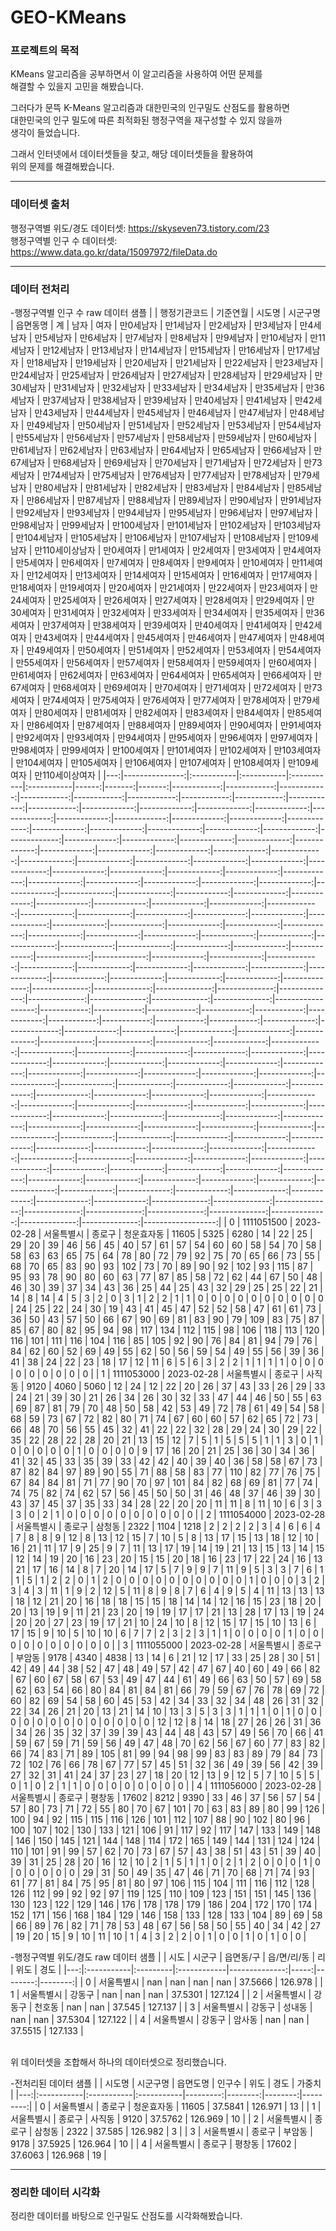 # GEO-KMeans

### 프로젝트의 목적
KMeans 알고리즘을 공부하면서 이 알고리즘을 사용하여 어떤 문제를<br/>
해결할 수 있을지 고민을 해봤습니다.<br/>

그러다가 문뜩 K-Means 알고리즘과 대한민국의 인구밀도 산점도를 활용하면 <br/>
대한민국의 인구 밀도에 따른 최적화된 행정구역을 재구성할 수 있지 않을까 <br/>
생각이 들었습니다.

그래서 인터넷에서 데이터셋들을 찾고, 해당 데이터셋들을 활용하여<br/>
위의 문제를 해결해봤습니다.<br/>

<hr/>

### 데이터셋 출처
행정구역별 위도/경도 데이터셋: https://skyseven73.tistory.com/23<br/>
행정구역별 인구 수 데이터셋: https://www.data.go.kr/data/15097972/fileData.do

<hr/>

### 데이터 전처리
-행정구역별 인구 수 raw 데이터 샘플
|    |   행정기관코드 | 기준연월   | 시도명     | 시군구명   | 읍면동명   |    계 |   남자 |   여자 |   만0세남자 |   만1세남자 |   만2세남자 |   만3세남자 |   만4세남자 |   만5세남자 |   만6세남자 |   만7세남자 |   만8세남자 |   만9세남자 |   만10세남자 |   만11세남자 |   만12세남자 |   만13세남자 |   만14세남자 |   만15세남자 |   만16세남자 |   만17세남자 |   만18세남자 |   만19세남자 |   만20세남자 |   만21세남자 |   만22세남자 |   만23세남자 |   만24세남자 |   만25세남자 |   만26세남자 |   만27세남자 |   만28세남자 |   만29세남자 |   만30세남자 |   만31세남자 |   만32세남자 |   만33세남자 |   만34세남자 |   만35세남자 |   만36세남자 |   만37세남자 |   만38세남자 |   만39세남자 |   만40세남자 |   만41세남자 |   만42세남자 |   만43세남자 |   만44세남자 |   만45세남자 |   만46세남자 |   만47세남자 |   만48세남자 |   만49세남자 |   만50세남자 |   만51세남자 |   만52세남자 |   만53세남자 |   만54세남자 |   만55세남자 |   만56세남자 |   만57세남자 |   만58세남자 |   만59세남자 |   만60세남자 |   만61세남자 |   만62세남자 |   만63세남자 |   만64세남자 |   만65세남자 |   만66세남자 |   만67세남자 |   만68세남자 |   만69세남자 |   만70세남자 |   만71세남자 |   만72세남자 |   만73세남자 |   만74세남자 |   만75세남자 |   만76세남자 |   만77세남자 |   만78세남자 |   만79세남자 |   만80세남자 |   만81세남자 |   만82세남자 |   만83세남자 |   만84세남자 |   만85세남자 |   만86세남자 |   만87세남자 |   만88세남자 |   만89세남자 |   만90세남자 |   만91세남자 |   만92세남자 |   만93세남자 |   만94세남자 |   만95세남자 |   만96세남자 |   만97세남자 |   만98세남자 |   만99세남자 |   만100세남자 |   만101세남자 |   만102세남자 |   만103세남자 |   만104세남자 |   만105세남자 |   만106세남자 |   만107세남자 |   만108세남자 |   만109세남자 |   만110세이상남자 |   만0세여자 |   만1세여자 |   만2세여자 |   만3세여자 |   만4세여자 |   만5세여자 |   만6세여자 |   만7세여자 |   만8세여자 |   만9세여자 |   만10세여자 |   만11세여자 |   만12세여자 |   만13세여자 |   만14세여자 |   만15세여자 |   만16세여자 |   만17세여자 |   만18세여자 |   만19세여자 |   만20세여자 |   만21세여자 |   만22세여자 |   만23세여자 |   만24세여자 |   만25세여자 |   만26세여자 |   만27세여자 |   만28세여자 |   만29세여자 |   만30세여자 |   만31세여자 |   만32세여자 |   만33세여자 |   만34세여자 |   만35세여자 |   만36세여자 |   만37세여자 |   만38세여자 |   만39세여자 |   만40세여자 |   만41세여자 |   만42세여자 |   만43세여자 |   만44세여자 |   만45세여자 |   만46세여자 |   만47세여자 |   만48세여자 |   만49세여자 |   만50세여자 |   만51세여자 |   만52세여자 |   만53세여자 |   만54세여자 |   만55세여자 |   만56세여자 |   만57세여자 |   만58세여자 |   만59세여자 |   만60세여자 |   만61세여자 |   만62세여자 |   만63세여자 |   만64세여자 |   만65세여자 |   만66세여자 |   만67세여자 |   만68세여자 |   만69세여자 |   만70세여자 |   만71세여자 |   만72세여자 |   만73세여자 |   만74세여자 |   만75세여자 |   만76세여자 |   만77세여자 |   만78세여자 |   만79세여자 |   만80세여자 |   만81세여자 |   만82세여자 |   만83세여자 |   만84세여자 |   만85세여자 |   만86세여자 |   만87세여자 |   만88세여자 |   만89세여자 |   만90세여자 |   만91세여자 |   만92세여자 |   만93세여자 |   만94세여자 |   만95세여자 |   만96세여자 |   만97세여자 |   만98세여자 |   만99세여자 |   만100세여자 |   만101세여자 |   만102세여자 |   만103세여자 |   만104세여자 |   만105세여자 |   만106세여자 |   만107세여자 |   만108세여자 |   만109세여자 |   만110세이상여자 |
|---:|---------------:|:-----------|:-----------|:-----------|:-----------|------:|-------:|-------:|------------:|------------:|------------:|------------:|------------:|------------:|------------:|------------:|------------:|------------:|-------------:|-------------:|-------------:|-------------:|-------------:|-------------:|-------------:|-------------:|-------------:|-------------:|-------------:|-------------:|-------------:|-------------:|-------------:|-------------:|-------------:|-------------:|-------------:|-------------:|-------------:|-------------:|-------------:|-------------:|-------------:|-------------:|-------------:|-------------:|-------------:|-------------:|-------------:|-------------:|-------------:|-------------:|-------------:|-------------:|-------------:|-------------:|-------------:|-------------:|-------------:|-------------:|-------------:|-------------:|-------------:|-------------:|-------------:|-------------:|-------------:|-------------:|-------------:|-------------:|-------------:|-------------:|-------------:|-------------:|-------------:|-------------:|-------------:|-------------:|-------------:|-------------:|-------------:|-------------:|-------------:|-------------:|-------------:|-------------:|-------------:|-------------:|-------------:|-------------:|-------------:|-------------:|-------------:|-------------:|-------------:|-------------:|-------------:|-------------:|-------------:|-------------:|-------------:|-------------:|-------------:|-------------:|-------------:|-------------:|-------------:|-------------:|--------------:|--------------:|--------------:|--------------:|--------------:|--------------:|--------------:|--------------:|--------------:|--------------:|------------------:|------------:|------------:|------------:|------------:|------------:|------------:|------------:|------------:|------------:|------------:|-------------:|-------------:|-------------:|-------------:|-------------:|-------------:|-------------:|-------------:|-------------:|-------------:|-------------:|-------------:|-------------:|-------------:|-------------:|-------------:|-------------:|-------------:|-------------:|-------------:|-------------:|-------------:|-------------:|-------------:|-------------:|-------------:|-------------:|-------------:|-------------:|-------------:|-------------:|-------------:|-------------:|-------------:|-------------:|-------------:|-------------:|-------------:|-------------:|-------------:|-------------:|-------------:|-------------:|-------------:|-------------:|-------------:|-------------:|-------------:|-------------:|-------------:|-------------:|-------------:|-------------:|-------------:|-------------:|-------------:|-------------:|-------------:|-------------:|-------------:|-------------:|-------------:|-------------:|-------------:|-------------:|-------------:|-------------:|-------------:|-------------:|-------------:|-------------:|-------------:|-------------:|-------------:|-------------:|-------------:|-------------:|-------------:|-------------:|-------------:|-------------:|-------------:|-------------:|-------------:|-------------:|-------------:|-------------:|-------------:|-------------:|-------------:|--------------:|--------------:|--------------:|--------------:|--------------:|--------------:|--------------:|--------------:|--------------:|--------------:|------------------:|
|  0 |     1111051500 | 2023-02-28 | 서울특별시 | 종로구     | 청운효자동 | 11605 |   5325 |   6280 |          14 |          22 |          25 |          29 |          20 |          39 |          46 |          56 |          45 |          40 |           57 |           61 |           57 |           54 |           60 |           60 |           58 |           54 |           70 |           58 |           58 |           63 |           63 |           65 |           75 |           64 |           78 |           80 |           72 |           79 |           92 |           75 |           70 |           65 |           66 |           73 |           55 |           68 |           70 |           65 |           83 |           90 |           93 |          102 |           73 |           70 |           89 |           90 |           92 |          102 |           93 |          115 |           87 |           95 |           93 |           78 |           90 |           80 |           60 |           63 |           77 |           87 |           85 |           58 |           72 |           62 |           44 |           67 |           50 |           48 |           46 |           30 |           39 |           37 |           34 |           43 |           36 |           25 |           44 |           25 |           43 |           32 |           29 |           25 |           25 |           22 |           21 |           14 |            8 |           14 |            4 |            5 |            3 |            2 |            0 |            3 |            1 |            2 |            2 |            1 |             1 |             0 |             0 |             0 |             0 |             0 |             0 |             0 |             0 |             0 |                 0 |          24 |          25 |          22 |          24 |          30 |          19 |          43 |          41 |          45 |          47 |           52 |           52 |           58 |           47 |           61 |           61 |           73 |           36 |           50 |           43 |           57 |           50 |           66 |           67 |           90 |           69 |           81 |           83 |           90 |           79 |          109 |           83 |           75 |           87 |           85 |           67 |           80 |           82 |           95 |           94 |           98 |          117 |          134 |          112 |          115 |           98 |          106 |          118 |          113 |          120 |          116 |          101 |          111 |          116 |          104 |          116 |           85 |          105 |           92 |           90 |           76 |           84 |           81 |           94 |           79 |           76 |           84 |           62 |           60 |           52 |           69 |           49 |           55 |           62 |           50 |           56 |           59 |           54 |           49 |           55 |           56 |           39 |           36 |           41 |           38 |           24 |           22 |           23 |           18 |           17 |           12 |           11 |            6 |            5 |            6 |            3 |            2 |            2 |            1 |            1 |             1 |             1 |             0 |             0 |             0 |             0 |             0 |             0 |             0 |             0 |                 0 |
|  1 |     1111053000 | 2023-02-28 | 서울특별시 | 종로구     | 사직동     |  9120 |   4060 |   5060 |          12 |          24 |          12 |          22 |          20 |          26 |          37 |          43 |          33 |          26 |           29 |           33 |           24 |           21 |           39 |           30 |           21 |           26 |           34 |           26 |           30 |           32 |           33 |           47 |           44 |           46 |           50 |           55 |           63 |           69 |           87 |           81 |           79 |           70 |           48 |           50 |           58 |           42 |           53 |           49 |           72 |           78 |           61 |           49 |           54 |           58 |           68 |           59 |           73 |           67 |           72 |           82 |           80 |           71 |           74 |           67 |           60 |           60 |           57 |           62 |           65 |           72 |           73 |           66 |           48 |           70 |           56 |           55 |           45 |           32 |           41 |           22 |           22 |           32 |           28 |           29 |           24 |           30 |           29 |           22 |           35 |           22 |           28 |           22 |           28 |           20 |           21 |           13 |           15 |           12 |            7 |            5 |            1 |            5 |            5 |            5 |            1 |            1 |            3 |            0 |             1 |             0 |             0 |             0 |             0 |             0 |             1 |             0 |             0 |             0 |                 0 |           9 |          17 |          16 |          20 |          21 |          25 |          36 |          30 |          34 |          36 |           41 |           32 |           45 |           33 |           35 |           39 |           33 |           42 |           42 |           40 |           39 |           40 |           36 |           58 |           58 |           67 |           73 |           87 |           82 |           84 |           97 |           89 |           90 |           55 |           71 |           88 |           58 |           83 |           77 |          110 |           82 |           77 |           76 |           75 |           67 |           84 |           84 |           81 |           71 |           77 |           90 |           70 |           97 |          101 |           84 |           82 |           68 |           69 |           81 |           77 |           74 |           74 |           75 |           82 |           74 |           62 |           57 |           56 |           45 |           50 |           50 |           31 |           46 |           48 |           37 |           46 |           39 |           30 |           43 |           37 |           45 |           37 |           35 |           33 |           34 |           28 |           22 |           20 |           20 |           11 |           11 |            8 |           11 |           10 |            6 |            3 |            3 |            3 |            0 |            2 |             1 |             0 |             0 |             0 |             0 |             0 |             0 |             0 |             0 |             0 |                 0 |
|  2 |     1111054000 | 2023-02-28 | 서울특별시 | 종로구     | 삼청동     |  2322 |   1104 |   1218 |           2 |           2 |           2 |           2 |           3 |           4 |           6 |           6 |           4 |           7 |            8 |            8 |            9 |           12 |            8 |           13 |           12 |           15 |            7 |           10 |            5 |            8 |           13 |           17 |           15 |           13 |           18 |           12 |           10 |           16 |           21 |           11 |           17 |            9 |           25 |            9 |            7 |           11 |           13 |           17 |           19 |           14 |           19 |           21 |           13 |           15 |           13 |           14 |           15 |           12 |           14 |           19 |           20 |           16 |           23 |           20 |           15 |           15 |           20 |           18 |           16 |           23 |           17 |           22 |           24 |           16 |           13 |           21 |           17 |           16 |           14 |            8 |            7 |           20 |           14 |           17 |            5 |            7 |            9 |            9 |            7 |           11 |            9 |            5 |            3 |            3 |            7 |            6 |            1 |            1 |            5 |            1 |            2 |            2 |            0 |            1 |            2 |            0 |            0 |            0 |             0 |             0 |             0 |             0 |             0 |             0 |             0 |             1 |             0 |             0 |                 0 |           3 |           2 |           3 |           4 |           3 |          11 |           1 |           9 |           2 |          12 |            5 |           11 |            8 |            9 |            8 |            7 |            6 |            4 |            9 |            5 |            4 |           11 |           13 |           13 |           13 |           18 |           12 |           21 |           20 |           16 |           18 |           18 |           15 |           15 |           18 |           14 |           14 |           12 |           16 |           15 |           23 |           18 |           20 |           20 |           13 |           19 |            9 |           11 |           21 |           23 |           20 |           19 |           19 |           17 |           17 |           21 |           13 |           28 |           17 |           13 |           19 |           24 |           20 |           20 |           27 |           23 |           19 |           17 |           21 |           10 |           24 |           10 |            8 |           12 |           15 |           17 |           15 |           10 |           13 |            6 |           17 |           15 |            9 |           10 |            5 |           10 |           10 |            6 |            7 |            7 |            2 |            3 |            2 |            3 |            1 |            1 |            0 |            0 |            0 |            0 |             1 |             0 |             0 |             0 |             0 |             0 |             0 |             0 |             0 |             0 |                 0 |
|  3 |     1111055000 | 2023-02-28 | 서울특별시 | 종로구     | 부암동     |  9178 |   4340 |   4838 |          13 |          14 |           6 |          21 |          12 |          17 |          33 |          25 |          28 |          30 |           51 |           42 |           49 |           44 |           38 |           52 |           47 |           48 |           49 |           57 |           42 |           47 |           67 |           40 |           60 |           49 |           66 |           82 |           67 |           60 |           67 |           58 |           67 |           53 |           49 |           47 |           44 |           61 |           49 |           66 |           63 |           50 |           57 |           69 |           58 |           62 |           63 |           54 |           66 |           80 |           84 |           81 |           84 |           81 |           66 |           79 |           59 |           67 |           76 |           78 |           69 |           72 |           60 |           82 |           69 |           54 |           58 |           60 |           45 |           53 |           42 |           34 |           33 |           32 |           34 |           48 |           26 |           31 |           32 |           22 |           34 |           26 |           21 |           20 |           13 |           21 |           14 |           10 |           13 |            3 |            5 |            3 |            3 |            1 |            1 |            1 |            0 |            1 |            0 |            0 |             0 |             0 |             0 |             0 |             0 |             0 |             0 |             0 |             0 |             0 |                 0 |          12 |          12 |           8 |          14 |          18 |          27 |          26 |          26 |          31 |          36 |           34 |           26 |           35 |           32 |           37 |           39 |           39 |           43 |           44 |           48 |           43 |           57 |           49 |           56 |           70 |           66 |           41 |           59 |           67 |           59 |           71 |           59 |           56 |           49 |           47 |           48 |           70 |           62 |           56 |           67 |           60 |           77 |           83 |           82 |           66 |           74 |           83 |           71 |           89 |          105 |           81 |           99 |           94 |           98 |           99 |           83 |           83 |           89 |           79 |           84 |           73 |           72 |          102 |           76 |           66 |           78 |           67 |           77 |           57 |           45 |           51 |           32 |           36 |           49 |           39 |           56 |           42 |           39 |           27 |           32 |           31 |           41 |           24 |           37 |           23 |           27 |           18 |           20 |           12 |           13 |            9 |           12 |            5 |            7 |           10 |            5 |            5 |            0 |            1 |            0 |             2 |             1 |             1 |             0 |             0 |             0 |             0 |             0 |             0 |             0 |                 0 |
|  4 |     1111056000 | 2023-02-28 | 서울특별시 | 종로구     | 평창동     | 17602 |   8212 |   9390 |          33 |          46 |          37 |          56 |          57 |          54 |          57 |          80 |          73 |          71 |           72 |           55 |           80 |           70 |           67 |          101 |           70 |           63 |           83 |           89 |           80 |           99 |          126 |          100 |           94 |           92 |          115 |          115 |          116 |          126 |          101 |          112 |          107 |           88 |           90 |          102 |           80 |           96 |          100 |          107 |          102 |          130 |          133 |          121 |          106 |           91 |          117 |           92 |          117 |          147 |          133 |          149 |          148 |          146 |          150 |          145 |          121 |          144 |          148 |          114 |          172 |          165 |          149 |          144 |          131 |          124 |          124 |          110 |          101 |           91 |           99 |           57 |           62 |           70 |           73 |           67 |           57 |           43 |           38 |           51 |           43 |           51 |           39 |           40 |           39 |           31 |           25 |           28 |           20 |           16 |           12 |           10 |            2 |            1 |            5 |            1 |            1 |            0 |            2 |            1 |             2 |             0 |             0 |             0 |             1 |             0 |             0 |             0 |             0 |             0 |                 0 |          29 |          31 |          50 |          49 |          35 |          47 |          46 |          71 |          70 |          68 |           71 |           74 |           93 |           61 |           77 |           81 |           84 |           75 |           95 |           81 |           80 |           97 |          106 |          115 |          104 |          111 |          116 |          112 |          128 |          126 |          112 |           99 |           92 |           92 |           97 |          119 |          125 |          110 |          109 |          123 |          151 |          151 |          145 |          136 |          130 |          123 |          122 |          129 |          146 |          176 |          178 |          178 |          179 |          186 |          204 |          172 |          170 |          174 |          152 |          171 |          156 |          168 |          184 |          129 |          146 |          158 |          133 |          128 |          133 |          104 |           89 |           69 |           58 |           66 |           89 |           76 |           82 |           71 |           78 |           53 |           48 |           67 |           56 |           58 |           50 |           55 |           40 |           34 |           42 |           27 |           19 |           20 |           15 |            9 |           10 |           11 |           10 |            1 |            4 |            3 |             2 |             2 |             0 |             1 |             0 |             0 |             1 |             0 |             1 |             0 |                 0 |


-행정구역별 위도/경도 raw 데이터 샘플
|    | 시도       | 시군구   | 읍면동/구   |   읍/면/리/동 |   리 |    위도 |    경도 |
|---:|:-----------|:---------|:------------|--------------:|-----:|--------:|--------:|
|  0 | 서울특별시 | nan      | nan         |           nan |  nan | 37.5666 | 126.978 |
|  1 | 서울특별시 | 강동구   | nan         |           nan |  nan | 37.5301 | 127.124 |
|  2 | 서울특별시 | 강동구   | 천호동      |           nan |  nan | 37.545  | 127.137 |
|  3 | 서울특별시 | 강동구   | 성내동      |           nan |  nan | 37.5304 | 127.122 |
|  4 | 서울특별시 | 강동구   | 암사동      |           nan |  nan | 37.5515 | 127.133 |

<br/>
위 데이터셋을 조합해서 하나의 데이터셋으로 정리했습니다.

-전처리된 데이터 샘플
|    | 시도명     | 시군구명   | 읍면도명   |   인구수 |    위도 |    경도 |   가중치 |
|---:|:-----------|:-----------|:-----------|---------:|--------:|--------:|---------:|
|  0 | 서울특별시 | 종로구     | 청운효자동 |    11605 | 37.5841 | 126.971 |       13 |
|  1 | 서울특별시 | 종로구     | 사직동     |     9120 | 37.5762 | 126.969 |       10 |
|  2 | 서울특별시 | 종로구     | 삼청동     |     2322 | 37.585  | 126.982 |        3 |
|  3 | 서울특별시 | 종로구     | 부암동     |     9178 | 37.5925 | 126.964 |       10 |
|  4 | 서울특별시 | 종로구     | 평창동     |    17602 | 37.6063 | 126.968 |       19 |
<hr/>

### 정리한 데이터 시각화<br/>
정리한 데이터를 바탕으로 인구밀도 산점도를 시각화해봤습니다.<br>
